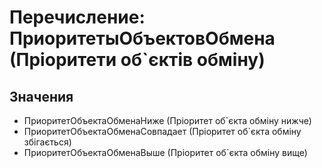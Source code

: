﻿# Перечисление: ПриоритетыОбъектовОбмена (Пріоритети об`єктів обміну)

## Значения

- ПриоритетОбъектаОбменаНиже (Пріоритет об`єкта обміну нижче)
- ПриоритетОбъектаОбменаСовпадает (Пріоритет об`єкта обміну збігається)
- ПриоритетОбъектаОбменаВыше (Пріоритет об`єкта обміну вище)

